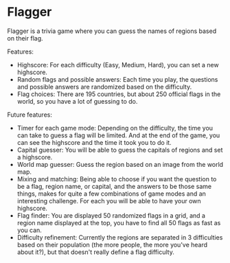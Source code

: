 # Flagger

Flagger is a trivia game where you can guess the names of regions based on their flag.

Features:
- Highscore: For each difficulty (Easy, Medium, Hard), you can set a new highscore.
- Random flags and possible answers: Each time you play, the questions and possible answers are randomized based on the difficulty.
- Flag choices: There are 195 countries, but about 250 official flags in the world, so you have a lot of guessing to do.

Future features:
- Timer for each game mode: Depending on the difficulty, the time you can take to guess a flag will be limited. And at the end of the game, you can see the highscore and the time it took you to do it.
- Capital guesser: You will be able to guess the capitals of regions and set a highscore.
- World map guesser: Guess the region based on an image from the world map.
- Mixing and matching: Being able to choose if you want the question to be a flag, region name, or capital, and the answers to be those same things, makes for quite a few combinations of game modes and an interesting challenge. For each you will be able to have your own highscore.
- Flag finder: You are displayed 50 randomized flags in a grid, and a region name displayed at the top, you have to find all 50 flags as fast as you can.
- Difficulty refinement: Currently the regions are separated in 3 difficulties based on their population (the more people, the more you've heard about it?), but that doesn't really define a flag difficulty.
